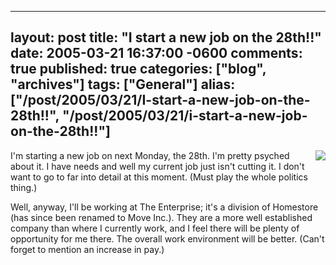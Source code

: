   ---
  layout: post
  title: "I start a new job on the 28th!!"
  date: 2005-03-21 16:37:00 -0600
  comments: true
  published: true
  categories: ["blog", "archives"]
  tags: ["General"]
  alias: ["/post/2005/03/21/I-start-a-new-job-on-the-28th!!", "/post/2005/03/21/i-start-a-new-job-on-the-28th!!"]
  ---
<!-- more -->
<P><IMG src="/Blog/images/14/o_HomestoreLogo.gif" align=right border=0>I'm starting a new job on next Monday, the 28th. I'm pretty psyched about it. I have needs and well my current job just isn't cutting it. I don't want to go to far into detail at this moment. (Must play the whole politics thing.)</P>
<P>Well, anyway, I'll be working at The Enterprise; it's a division of Homestore (has since been renamed to Move Inc.). They are a more well established company than where I currently work, and I feel there will be plenty of opportunity for me there. The overall work environment will be better. (Can't forget to mention an increase in pay.)</P>
